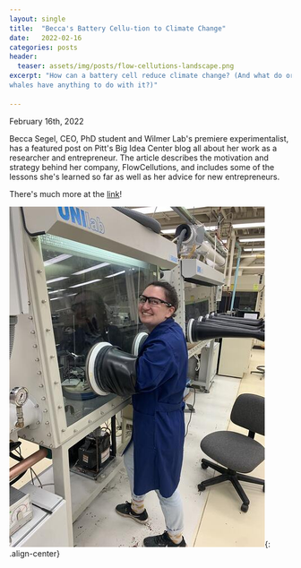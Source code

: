 ```yaml
---
layout: single
title:  "Becca's Battery Cellu-tion to Climate Change"
date:   2022-02-16
categories: posts
header:
  teaser: assets/img/posts/flow-cellutions-landscape.png
excerpt: "How can a battery cell reduce climate change? (And what do orca
whales have anything to do with it?)"

---
```

February 16th, 2022

Becca Segel, CEO, PhD student and Wilmer Lab's premiere experimentalist, has a
featured post on Pitt's Big Idea Center blog all about her work as a researcher
and entrepreneur. The article describes the motivation and strategy behind her
company, FlowCellutions, and includes some of the lessons she's learned so far
as well as her advice for new entrepreneurs.

There's much more at the
[link](https://blog.innovation.pitt.edu/bigideacenter/my-battery-cell-ution-to-climate-change)!

![](/assets/img/posts/becca-glovebox.jpg){: .align-center}
